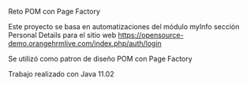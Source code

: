 Reto POM con Page Factory

Este proyecto se basa en automatizaciones del módulo myInfo sección Personal Details para el sitio web https://opensource-demo.orangehrmlive.com/index.php/auth/login 

Se utilizó como patron de diseño POM con Page Factory

Trabajo realizado con Java 11.02 
